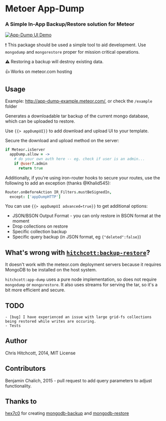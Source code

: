 # Metoer App-Dump

### A Simple In-App Backup/Restore solution for Meteor

[![App-Dump UI Demo](http://i.imgur.com/rlSvUzB.png)](http://app-dump-example.meteor.com)

:exclamation: This package should be used a simple tool to aid development. Use `mongodump` and `mongorestore` proper for mission critical operations.

:warning: Restoring a backup will destroy existing data.

:thumbsup: Works on meteor.com hosting


## Usage

Example: http://app-dump-example.meteor.com/, or check the `/example` folder

Generates a downloadable tar backup of the current mongo database, which can be uploaded to restore.

Use `{{> appDumpUI}}` to add download and upload UI to your template.

Secure the download and upload method on the server:

```coffeescript
if Meteor.isServer
  appDump.allow = ->
    # do your own auth here -- eg. check if user is an admin...
    if @user?.admin
      return true
```

Additionally, if you're using iron-router hooks to secure your routes, use the following to add an exception (thanks @Khalid545):

```coffeescript
Router.onBeforeAction IR_Filters.mustBeSignedIn,
  except: ['appDumpHTTP']
```

You can use `{{> appDumpUI advanced=true}}` to get additional options:

* JSON/BSON Output Format - you can only restore in BSON format at the moment
* Drop collections on restore
* Specific collection backup
* Specific query backup (in JSON format, eg `{"deleted":false}`)


## What's wrong with [`hitchcott:backup-restore`](https://github.com/hitchcott/meteor-backup-restore/)?

It doesn't work with the meteor.com deployment servers because it requires MongoDB to be installed on the host system. 

`hitchcott:app-dump` uses a pure node implementation, so does not require `mongodump` or `mongorestore`. It also uses streams for serving the tar, so it's a bit more efficient and secure.


## TODO

```
- [bug] I have experienced an issue with large grid-fs collections being restored while writes are occuring.
- Tests
```


## Author

Chris Hitchcott, 2014, MIT License

## Contributors

Benjamin Chalich, 2015 - pull request to add query parameters to adjust functionality.




## Thanks to

[hex7c0](https://github.com/hex7c0) for creating [mongodb-backup](https://github.com/hex7c0/mongodb-backup) and [mongodb-restore](https://github.com/hex7c0/mongodb-restore)
